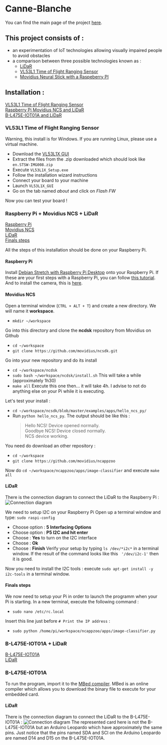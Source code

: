 # Canne-Blanche

You can find the main page of the project [here](https://air.imag.fr/index.php/Canne_Blanche).

## This project consists of :

* an experimentation of IoT technologies allowing visually impaired people to avoid obstacles
* a comparison between three possible technologies known as :
  * [LiDaR](https://air.imag.fr/index.php/LIDAR_Lite_SEN-13167)
  * [VL53L1 Time of Flight Ranging Sensor ](https://air.imag.fr/index.php/)
  * [Movidius Neural Stick with a Raspeberry PI](https://air.imag.fr/index.php/Intel_Movidius)

## Installation :
[VL53L1 Time of Flight Ranging Sensor](#vl53l1-time-of-flight-ranging-sensor)   
[Raspberry Pi Movidius NCS and LiDaR](#raspberry-pi-movidius-ncd-and-lidar)  
[B-L475E-IOT01A and LiDaR](#b-l475e-iot01a-and-lidar)  

### VL53L1 Time of Flight Ranging Sensor

Warning, this install is for Windows. If you are running Linux, please use a virtual machine.

* Download the [VL53L1X GUI](http://www.st.com/en/embedded-software/stsw-img008.html)   
* Extract the files from the .zip downloaded which should look like ```en.STSW-IMG008.zip```  
* Execute ```VL53L1X_Setup.exe```    
* Follow the installation wizard instructions   
* Connect your board to your machine   
* Launch ```VL53L1X_GUI```   
* Go on the tab named *about* and click on *Flash FW*

Now you can test your board !


### Raspberry Pi + Movidius NCS + LiDaR

[Raspberry Pi](#raspberry-pi)   
[Movidius NCS](#movidius-ncs)   
[LiDaR](#lidar)   
[Finals steps](#finals-steps)   

All the steps of this installation should be done on your Raspberry Pi.

#### Raspberry Pi
Install [Debian Stretch with Raspberry Pi Desktop](https://www.raspberrypi.org/downloads/raspberry-pi-desktop/) onto your Raspberry Pi. If these are your first steps with a Raspberry Pi, you can follow [this tutorial](https://projetsdiy.fr/decouverte-test-configuration-raspberry-pi-3/). And to install the camera, this is [here](http://espace-raspberry-francais.fr/Composants/Utilisation-Camera-sur-Raspberry-Pi-Francais/).


#### Movidius NCS
Open a terminal window (```CTRL + ALT + T```) and create a new directory. We will name it **workspace**.
* ```mkdir ~/workspace```

Go into this directory and clone the **ncdsk** repository from Movidius on Github

* ```cd ~/workspace```
* ```git clone https://github.com/movidius/ncsdk.git```

Go into your new repository and do its install

* ```cd ~/workspace/ncdsk```
* ```sudo bash ~/workspace/ncdsk/install.sh``` This will take a while (approximately 1h30)
* ```make all``` Execute this one then... it will take 4h. I advise to not do anything else on your Pi while it is executing.

Let's test your install :

* ```cd ~/workspace/ncsdk/blob/master/examples/apps/hello_ncs_py/```
* Run ```python hello_ncs_py```. The output should be like this :
  >Hello NCS! Device opened normally.   
  >Goodbye NCS! Device closed normally.   
  >NCS device working.   

You need do download an other repository :

* ```cd ~/workspace```
* ```git clone https://github.com/movidius/ncappzoo```

Now do ```cd ~/workspace/ncappzoo/apps/image-classifier``` and execute ```make all```


#### LiDaR
There is the connection diagram to connect the LiDaR to the Raspberry Pi :
![Connection diagram](https://snag.gy/eGT1FS.jpg)

We need to setup I2C on your Raspberry Pi
Open up a terminal window and type:  ```sudo raspi-config```
* Choose option : **5 Interfacing Options**
* Choose option : **P5 I2C and hit enter**
* Choose :  **Yes** to turn on the I2C interface
* Choose : **Ok**
* Choose :  **Finish**
Verify your setup by typing ```ls /dev/*i2c*``` in a terminal window.
If the result of the command looks like this ``` '/dev/i2c-1'``` then it is good.

Now you need to install the I2C tools : execute ```sudo apt-get install -y i2c-tools``` in a terminal window.


#### Finals steps

We now need to setup your Pi in order to launch the programm when your Pi is starting.
In a new terminal, execute the following command :

* ```sudo nano /etc/rc.local```

Insert this line just before ```# Print the IP address``` :   
* ```sudo python /home/pi/workspace/ncappzoo/apps/image-classifier.py ```   

### B-L475E-IOT01A + LiDaR

[B-L475E-IOT01A](#b-l475e-iot01a)   
[LiDaR](#lidar)

### B-L475E-IOT01A
To run the program, import it to the [MBed compiler](https://os.mbed.com/compiler/). MBed is an online compiler which allows you to download the binary file to execute for your embedded card.   


#### LiDaR
There is the connection diagram to connect the LiDaR to the B-L475E-IOT01A :
![Connection diagram](https://snag.gy/aXzPZR.jpg)
The represented card here is not the B-L475E-IOT01A but an Arduino Leopardo which have approximately the same pins. Just notice that the pins named SDA and SCl on the Arduino Leopardo are named D14 and D15 on the B-L475E-IOT01A.
